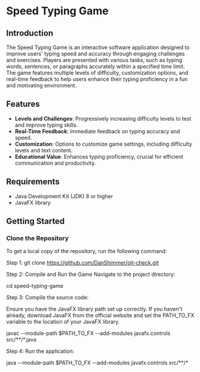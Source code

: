 # Speed Typing Game

## Introduction

The Speed Typing Game is an interactive software application designed to improve users' typing speed and accuracy through engaging challenges and exercises. Players are presented with various tasks, such as typing words, sentences, or paragraphs accurately within a specified time limit. The game features multiple levels of difficulty, customization options, and real-time feedback to help users enhance their typing proficiency in a fun and motivating environment.

## Features

- **Levels and Challenges**: Progressively increasing difficulty levels to test and improve typing skills.
- **Real-Time Feedback**: Immediate feedback on typing accuracy and speed.
- **Customization**: Options to customize game settings, including difficulty levels and text content.
- **Educational Value**: Enhances typing proficiency, crucial for efficient communication and productivity.

## Requirements

- Java Development Kit (JDK) 8 or higher
- JavaFX library

## Getting Started

### Clone the Repository

To get a local copy of the repository, run the following command:

Step 1: git clone https://github.com/DanShimmer/git-check.git

Step 2: Compile and Run the Game
Navigate to the project directory:

cd speed-typing-game

Step 3: Compile the source code:

Ensure you have the JavaFX library path set up correctly. If you haven't already, download JavaFX from the official website and set the PATH_TO_FX variable to the location of your JavaFX library.

javac --module-path $PATH_TO_FX --add-modules javafx.controls src/**/*.java

Step 4: Run the application:

java --module-path $PATH_TO_FX --add-modules javafx.controls src/**/*
